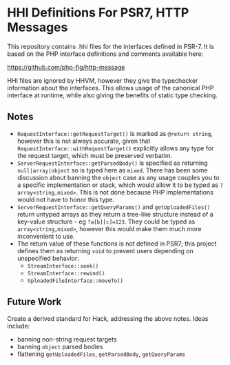 HHI Definitions For PSR7, HTTP Messages
=======================================

This repository contains .hhi files for the interfaces defined in PSR-7.
It is based on the PHP interface definitions and comments available here:

https://github.com/php-fig/http-message

HHI files are ignored by HHVM, however they give the typechecker information
about the interfaces. This allows usage of the canonical PHP interface at
runtime, while also giving the benefits of static type checking.

Notes
-----

- `RequestInterface::getRequestTarget()` is marked as `@return string`, however
  this is not always accurate, given that
  `RequestInterface::withRequestTarget()` explicitly allows any type for the
  request target, which must be preserved verbatim.
- `ServerRequestInterface::getParsedBody()` is specified as returning
  `null|array|object` so is typed here as `mixed`. There has been some
  discussion about banning the `object` case as any usage couples you to a
  specific implementation or stack, which would allow it to be typed as
  `?array<string,mixed>`. This is not done because PHP implementations would
  not have to honor this type.
- `ServerRequestInterface::getQueryParams()` and `getUploadedFiles()` return
  untyped arrays as they return a tree-like structure instead of a
  key-value structure - eg `?a[b][c]=123`. They could be typed as
  `array<string,mixed>`, however this would make them much more
  inconvenient to use.
- The return value of these functions is not defined in PSR7; this project
  defines them as returning `void` to prevent users depending on unspecified
  behavior:
   - `StreamInterface::seek()`
   - `StreamInterface::rewind()`
   - `UploadedFileInterface::moveTo()`

Future Work
-----------

Create a derived standard for Hack, addressing the above notes. Ideas
include:

 - banning non-string request targets
 - banning `object` parsed bodies
 - flattening `getUploadedFiles`, `getParsedBody`, `getQueryParams`
